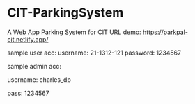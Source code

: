 # CIT-ParkingSystem
 A Web App Parking System for CIT
 URL demo:
https://parkpal-cit.netlify.app/

sample user acc:
username: 21-1312-121
password: 1234567

sample admin acc:

username: charles_dp

pass: 1234567
